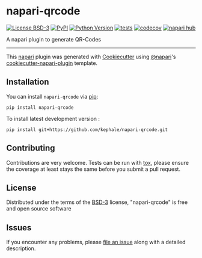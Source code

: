 # napari-qrcode

[![License BSD-3](https://img.shields.io/pypi/l/napari-qrcode.svg?color=green)](https://github.com/kephale/napari-qrcode/raw/main/LICENSE)
[![PyPI](https://img.shields.io/pypi/v/napari-qrcode.svg?color=green)](https://pypi.org/project/napari-qrcode)
[![Python Version](https://img.shields.io/pypi/pyversions/napari-qrcode.svg?color=green)](https://python.org)
[![tests](https://github.com/kephale/napari-qrcode/workflows/tests/badge.svg)](https://github.com/kephale/napari-qrcode/actions)
[![codecov](https://codecov.io/gh/kephale/napari-qrcode/branch/main/graph/badge.svg)](https://codecov.io/gh/kephale/napari-qrcode)
[![napari hub](https://img.shields.io/endpoint?url=https://api.napari-hub.org/shields/napari-qrcode)](https://napari-hub.org/plugins/napari-qrcode)

A napari plugin to generate QR-Codes

----------------------------------

This [napari] plugin was generated with [Cookiecutter] using [@napari]'s [cookiecutter-napari-plugin] template.

<!--
Don't miss the full getting started guide to set up your new package:
https://github.com/napari/cookiecutter-napari-plugin#getting-started

and review the napari docs for plugin developers:
https://napari.org/stable/plugins/index.html
-->

## Installation

You can install `napari-qrcode` via [pip]:

    pip install napari-qrcode



To install latest development version :

    pip install git+https://github.com/kephale/napari-qrcode.git


## Contributing

Contributions are very welcome. Tests can be run with [tox], please ensure
the coverage at least stays the same before you submit a pull request.

## License

Distributed under the terms of the [BSD-3] license,
"napari-qrcode" is free and open source software

## Issues

If you encounter any problems, please [file an issue] along with a detailed description.

[napari]: https://github.com/napari/napari
[Cookiecutter]: https://github.com/audreyr/cookiecutter
[@napari]: https://github.com/napari
[MIT]: http://opensource.org/licenses/MIT
[BSD-3]: http://opensource.org/licenses/BSD-3-Clause
[GNU GPL v3.0]: http://www.gnu.org/licenses/gpl-3.0.txt
[GNU LGPL v3.0]: http://www.gnu.org/licenses/lgpl-3.0.txt
[Apache Software License 2.0]: http://www.apache.org/licenses/LICENSE-2.0
[Mozilla Public License 2.0]: https://www.mozilla.org/media/MPL/2.0/index.txt
[cookiecutter-napari-plugin]: https://github.com/napari/cookiecutter-napari-plugin

[file an issue]: https://github.com/kephale/napari-qrcode/issues

[napari]: https://github.com/napari/napari
[tox]: https://tox.readthedocs.io/en/latest/
[pip]: https://pypi.org/project/pip/
[PyPI]: https://pypi.org/
